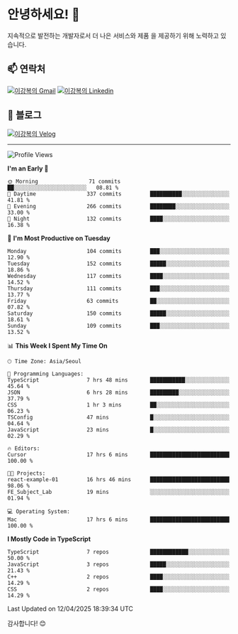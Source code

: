 # 안녕하세요! 👋

지속적으로 발전하는 개발자로서 더 나은 서비스와 제품
을 제공하기 위해 노력하고 있습니다.

## 📫 연락처
[![이강복의 Gmail](https://img.shields.io/badge/Gmail-D14836?style=for-the-badge&logo=gmail&logoColor=white)](mailto:pmmm114@gmail.com)
[![이강복의 Linkedin](https://img.shields.io/badge/LinkedIn-0077B5?style=for-the-badge&logo=linkedin&logoColor=white)](https://www.linkedin.com/in/lkb0297)

## 📝 블로그
[![이강복의 Velog](https://img.shields.io/badge/Velog-ffffff?style=for-the-badge&logo=velog)](https://velog.io/@pmmm114/posts)

---
<!--START_SECTION:waka-->
![Profile Views](http://img.shields.io/badge/Profile%20Views-0-blue)

**I'm an Early 🐤** 

```text
🌞 Morning                71 commits          ██░░░░░░░░░░░░░░░░░░░░░░░   08.81 % 
🌆 Daytime                337 commits         ██████████░░░░░░░░░░░░░░░   41.81 % 
🌃 Evening                266 commits         ████████░░░░░░░░░░░░░░░░░   33.00 % 
🌙 Night                  132 commits         ████░░░░░░░░░░░░░░░░░░░░░   16.38 % 
```
📅 **I'm Most Productive on Tuesday** 

```text
Monday                   104 commits         ███░░░░░░░░░░░░░░░░░░░░░░   12.90 % 
Tuesday                  152 commits         █████░░░░░░░░░░░░░░░░░░░░   18.86 % 
Wednesday                117 commits         ████░░░░░░░░░░░░░░░░░░░░░   14.52 % 
Thursday                 111 commits         ███░░░░░░░░░░░░░░░░░░░░░░   13.77 % 
Friday                   63 commits          ██░░░░░░░░░░░░░░░░░░░░░░░   07.82 % 
Saturday                 150 commits         █████░░░░░░░░░░░░░░░░░░░░   18.61 % 
Sunday                   109 commits         ███░░░░░░░░░░░░░░░░░░░░░░   13.52 % 
```


📊 **This Week I Spent My Time On** 

```text
🕑︎ Time Zone: Asia/Seoul

💬 Programming Languages: 
TypeScript               7 hrs 48 mins       ███████████░░░░░░░░░░░░░░   45.64 % 
JSON                     6 hrs 28 mins       █████████░░░░░░░░░░░░░░░░   37.79 % 
CSS                      1 hr 3 mins         ██░░░░░░░░░░░░░░░░░░░░░░░   06.23 % 
TSConfig                 47 mins             █░░░░░░░░░░░░░░░░░░░░░░░░   04.64 % 
JavaScript               23 mins             █░░░░░░░░░░░░░░░░░░░░░░░░   02.29 % 

🔥 Editors: 
Cursor                   17 hrs 6 mins       █████████████████████████   100.00 % 

🐱‍💻 Projects: 
react-example-01         16 hrs 46 mins      █████████████████████████   98.06 % 
FE_Subject_Lab           19 mins             ░░░░░░░░░░░░░░░░░░░░░░░░░   01.94 % 

💻 Operating System: 
Mac                      17 hrs 6 mins       █████████████████████████   100.00 % 
```

**I Mostly Code in TypeScript** 

```text
TypeScript               7 repos             ████████████░░░░░░░░░░░░░   50.00 % 
JavaScript               3 repos             █████░░░░░░░░░░░░░░░░░░░░   21.43 % 
C++                      2 repos             ████░░░░░░░░░░░░░░░░░░░░░   14.29 % 
CSS                      2 repos             ████░░░░░░░░░░░░░░░░░░░░░   14.29 % 
```




 Last Updated on 12/04/2025 18:39:34 UTC
<!--END_SECTION:waka-->

감사합니다! 😊

